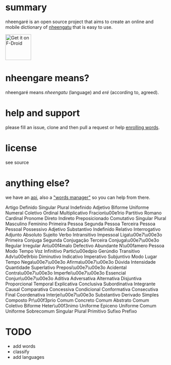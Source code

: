# summary
nheengaré is an open source project that aims to create an online and mobile dictionary of [nheengatu](http://en.wikipedia.org/wiki/Nheengatu_language) that is easy to use.

[<img src="https://fdroid.gitlab.io/artwork/badge/get-it-on.png"
     alt="Get it on F-Droid"
     height="80">](https://f-droid.org/packages/simbio.se.nheengare)

# nheengare means?
nheengaré means *nheengatu* (language) and *eré* (according to, agreed).

# help and support
please fill an issue, clone and then pull a request or help [enrolling words](http://nheengare.simbio.se).

# license
see source

# anything else?
we have an [api](Api), also a ["words manager"](http://nheengare.simbio.se) so you can help from there.

Artigo
  Definido
  Singular
  Plural
  Indefinido
Adjetivo
  Biforme
  Uniforme
Numeral
  Coletivo
  Ordinal
  Multiplicativo
  Fracion\\u00e1rio
  Partitivo
  Romano
  Cardinal
Pronome
  Direto
  Indireto
  Preposicionado
  Comutativo
  Singular
  Plural
  Masculino
  Feminino
  Primeira Pessoa
  Segunda Pessoa
  Terceira Pessoa
  Pessoal
  Possessivo
  Adjetivo
  Substantivo
  Indefinido
  Relativo
  Interrogativo
  Adjunto
  Absoluto
  Sujeito
Verbo
  Intransitivo
  Impessoal
  Liga\\u00e7\\u00e3o
  Primeira Conjuga
  Segunda Conjugação
  Terceira Conjuga\\u00e7\\u00e3o
  Regular
  Irregular
  An\\u00f4malo
  Defectivo
  Abundante
  N\\u00famero
  Pessoa
  Modo
  Tempo
  Voz
  Infinitivo
  Partic\\u00edpio
  Gerúndio
  Transitivo
Adv\\u00e9rbio
  Diminutivo
  Indicativo
  Imperativo
  Subjuntivo
  Modo
  Lugar
  Tempo
  Nega\\u00e7\\u00e3o
  Afirma\\u00e7\\u00e3o
  Dúvida
  Intensidade
  Quantidade
  Superlativo
Preposi\\u00e7\\u00e3o
  Acidental
  Contra\\u00e7\\u00e3o
  Imperfei\\u00e7\\u00e3o
  Essencial
Conjun\\u00e7\\u00e3o
  Aditiva
  Adversativa
  Alternativa
  Disjuntiva
  Proporcional
  Temporal
  Explicativa
  Conclusiva
  Subordinativa
  Integrante
  Causal
  Comparativa
  Concessiva
  Condicional
  Conformativa
  Consecutiva
  Final
  Coordenativa
Interjei\\u00e7\\u00e3o
Substantivo
  Derivado
  Simples
  Composto
  Pr\\u00f3prio
  Comum Concreto
  Comum Abstrato
  Comum Coletivo
  Biforme
  Heter\\u00f3nimo
  Uniforme Epiceno
  Uniforme Comum
  Uniforme Sobrecomum
  Singular
  Plural
  Primitivo
Sufixo
Prefixo

# TODO
+ add words
+ classify
+ add languages

